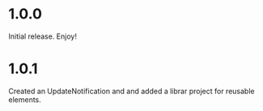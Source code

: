 # 1.0.0

Initial release. Enjoy!

# 1.0.1
Created an UpdateNotification and and added a librar project for reusable elements.